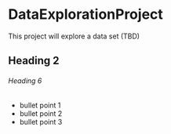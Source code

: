 # DataExplorationProject
This project will explore a data set (TBD)

## Heading 2

###### Heading 6

* bullet point 1
* bullet point 2
* bullet point 3

  
